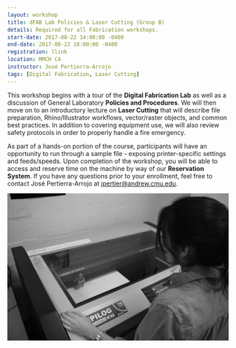 ```yaml
---
layout: workshop
title: dFAB Lab Policies & Laser Cutting (Group B)
details: Required for all Fabrication workshops.
start-date: 2017-08-22 14:00:00 -0400
end-date: 2017-08-22 18:00:00 -0400
registration: llink
location: MMCH C4
instructor: José Pertierra-Arrojo
tags: [Digital Fabrication, Laser Cutting]
---
```


This workshop begins with a tour of the **Digital Fabrication Lab** as well as a discussion of General Laboratory **Policies and Procedures**. We will then move on to an introductory lecture on **Laser Cutting** that will describe file preparation, Rhino/Illustrator workflows, vector/raster objects, and common best practices. In addition to covering equipment use, we will also review safety protocols in order to properly handle a fire emergency.

As part of a hands-on portion of the course, participants will have an opportunity to run through a sample file - exposing printer-specific settings and feeds/speeds. Upon completion of the workshop, you will be able to access and reserve time on the machine by way of our **Reservation System**. If you have any questions prior to your enrollment, feel free to contact José Pertierra-Arrojo at [jpertier@andrew.cmu.edu](mailto://jpertier@andrew.cmu.edu).


![Laser Cutter](/img/workshops/policies-laser-cutting/laser.jpg)
